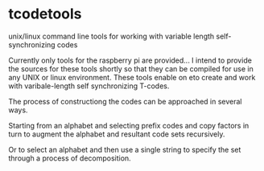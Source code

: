 # tcodetools
unix/linux command line tools for working with variable length self-synchronizing codes


Currently only tools for the raspberry pi are provided... I intend to provide the sources 
for these tools shortly so that they can be compiled for use in any UNIX or linux environment.
These tools enable on eto create and work with varibale-length self synchronizing T-codes.

The process of constructiong the codes can be approached in several ways.

Starting from an alphabet and selecting prefix codes and copy factors in turn to augment 
the alphabet and resultant code sets recursively.

Or to select an alphabet and then use a single string to specify the set through a process of decomposition.


